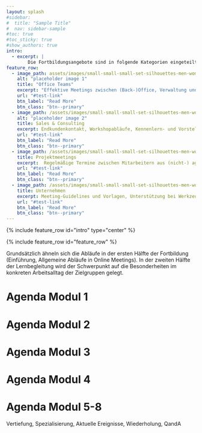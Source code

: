```yaml
---
layout: splash
#sidebar:
#  title: "Sample Title"
#  nav: sidebar-sample
#toc: true
#toc_sticky: true
#show_authors: true
intro: 
  - excerpt: |
        Die Fortbildungsangebote sind in folgende Kategorien eingeteilt, um auf die jeweiligen Bedürfnisse ihrer Kollegen eingehen zu können. Grundsätzlich ähneln sich die Abläufe in der ersten Hälfte der Fortbildung (Einführung, Allgemeine Abläufe in Online Meetings). In der zweiten Hälfte wird der Schwerpunkt, dann auf die Besonderheiten im Arbeitsalltag der Zielgruppen gelegt.
feature_row:
  - image_path: assets/images/small-small-small-set-silhouettes-men-women-standing-260nw-1369303289.png
    alt: "placeholder image 1"
    title: "Office Teams"
    excerpt: "Effektive Meetings zwischen (Back-)Office, Verwaltung und Führungskräften"
    url: "#test-link"
    btn_label: "Read More"
    btn_class: "btn--primary"
  - image_path: /assets/images/small-small-small-set-silhouettes-men-women-standing-260nw-1369303289.png
    alt: "placeholder image 2"
    title: Sales & Consulting
    excerpt: Endkundenkontakt, Workshopabläufe, Kennenlern- und Vorstellungstermine
    url: "#test-link"
    btn_label: "Read More"
    btn_class: "btn--primary"
  - image_path: /assets/images/small-small-small-set-silhouettes-men-women-standing-260nw-1369303289.png
    title: Projektmeetings
    excerpt:  Regelmäßige Termine zwischen Mitarbeitern aus (nicht-) agilen Projektteams
    url: "#test-link"
    btn_label: "Read More"
    btn_class: "btn--primary"
  - image_path: /assets/images/small-small-small-set-silhouettes-men-women-standing-260nw-1369303289.png
    title: Unternehmen
    excerpt: Meeting-Guidelines und Vorlagen, Unterstützung bei Werkzeugeinführung.
    url: "#test-link"
    btn_label: "Read More"
    btn_class: "btn--primary"
---
```


{% include feature_row id="intro" type="center" %} 

{% include feature_row id="feature_row" %}



Grundsätzlich ähneln sich die Abläufe in der ersten Hälfte der Fortbildung (Einführung, Allgemeine Abläufe in Online Meetings). In der zweiten Hälfte der Lernbegleitung wird der Schwerpunkt auf die Besonderheiten im konkreten Arbeitsalltag der Zielgruppen gelegt.

# Agenda Modul 1
# Agenda Modul 2
# Agenda Modul 3
# Agenda Modul 4
# Agenda Modul 5-8
Vertiefung, Spezialisierung, Aktuelle Ereignisse, Wiederholung, QandA

